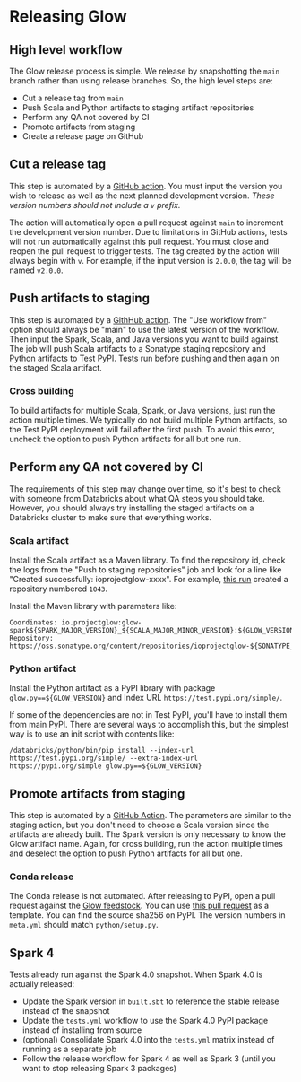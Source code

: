 # Releasing Glow

## High level workflow

The Glow release process is simple. We release by snapshotting the `main` branch rather than using release branches. So, the high level steps are:
- Cut a release tag from `main`
- Push Scala and Python artifacts to staging artifact repositories
- Perform any QA not covered by CI
- Promote artifacts from staging
- Create a release page on GitHub

## Cut a release tag

This step is automated by a [GitHub action](https://github.com/projectglow/glow/actions/workflows/cut-release.yml). You must input the version you wish to release as well as the next planned development version. *These version numbers should not include a `v` prefix.*

The action will automatically open a pull request against `main` to increment the development version number. Due to limitations in GitHub actions, tests will not run automatically against this pull request. You must close and reopen the pull request to trigger tests.
The tag created by the action will always begin with `v`. For example, if the input version is `2.0.0`, the tag will be named `v2.0.0`.

## Push artifacts to staging

This step is automated by a [GithHub action](https://github.com/projectglow/glow/actions/workflows/staging-release.yml). The "Use workflow from" option should always be "main" to use the latest version of the workflow. Then input the Spark, Scala, and Java versions you want to build against. The job will push Scala artifacts to a Sonatype staging repository and Python artifacts to Test PyPI. Tests run before pushing and then again on the staged Scala artifact.

### Cross building

To build artifacts for multiple Scala, Spark, or Java versions, just run the action multiple times. We typically do not build multiple Python artifacts, so the Test PyPI deployment will fail after the first push. To avoid this error, uncheck the option to push Python artifacts for all but one run.

## Perform any QA not covered by CI

The requirements of this step may change over time, so it's best to check with someone from Databricks about what QA steps you should take. However, you should always try installing the staged artifacts on a Databricks cluster to make sure that everything works.

### Scala artifact

Install the Scala artifact as a Maven library. To find the repository id, check the logs from the "Push to staging repositories" job and look for a line like "Created successfully: ioprojectglow-xxxx". For example, [this run](https://github.com/projectglow/glow/actions/runs/8244738235/job/22547455645) created a repository numbered `1043`.

Install the Maven library with parameters like:
```
Coordinates: io.projectglow:glow-spark${SPARK_MAJOR_VERSION}_${SCALA_MAJOR_MINOR_VERSION}:${GLOW_VERSION}
Repository: https://oss.sonatype.org/content/repositories/ioprojectglow-${SONATYPE_REPOSITORY_NUMBER}/
```

### Python artifact

Install the Python artifact as a PyPI library with package `glow.py==${GLOW_VERSION}` and Index URL `https://test.pypi.org/simple/`.

If some of the dependencies are not in Test PyPI, you'll have to install them from main PyPI. There are several ways to accomplish this, but the simplest way is to use an init script with contents like:
```
/databricks/python/bin/pip install --index-url https://test.pypi.org/simple/ --extra-index-url https://pypi.org/simple glow.py==${GLOW_VERSION}
```

## Promote artifacts from staging

This step is automated by a [GitHub Action](https://github.com/projectglow/glow/actions/workflows/production-release.yml). The parameters are similar to the staging action, but you don't need to choose a Scala version since the artifacts are already built. The Spark version is only necessary to know the Glow artifact name. Again, for cross building, run the action multiple times and deselect the option to push Python artifacts for all but one.

### Conda release

The Conda release is not automated. After releasing to PyPI, open a pull request against the [Glow feedstock](https://github.com/conda-forge/glow-feedstock). You can use [this pull request](https://github.com/conda-forge/glow-feedstock/pull/8) as a template. You can find the source sha256 on PyPI. The version numbers in `meta.yml` should match `python/setup.py`.

## Spark 4

Tests already run against the Spark 4.0 snapshot. When Spark 4.0 is actually released:
- Update the Spark version in `built.sbt` to reference the stable release instead of the snapshot
- Update the `tests.yml` workflow to use the Spark 4.0 PyPI package instead of installing from source
- (optional) Consolidate Spark 4.0 into the `tests.yml` matrix instead of running as a separate job
- Follow the release workflow for Spark 4 as well as Spark 3 (until you want to stop releasing Spark 3 packages)
